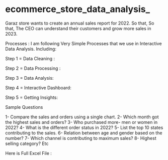 # ecommerce_store_data_analysis_
Garaz store wants to create an annual sales report for 2022. So that, So that, The CEO can understand their customers and grow more sales in 2023.

Processes : 
I am following Very Simple Processes that we use in Interactive Data Analysis. Including: 

Step 1 = Data Cleaning : 

Step 2 = Data Processing : 

Step 3 = Data Analysis: 

Step 4 = Interactive Dashboard: 

Step 5 = Getting Insights:





Sample Questions





1- Compare the sales and orders using a single chart.
2- Which month got the highest sales and orders?
3- Who purchased more- men or women in 2022?
4- What is the different order status in 2022?
5- List the top 10 states contributing to the sales.
6- Relation between age and gender based on the number? 
7- Which channel is contributing to maximum sales?
8- Highest selling category? Etc



Here is Full Excel File : 

